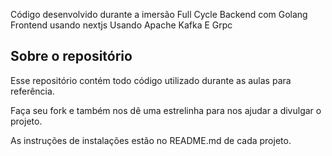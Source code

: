 Código desenvolvido durante a imersão Full Cycle
Backend com Golang
Frontend usando nextjs
Usando Apache Kafka
E Grpc

## Sobre o repositório
Esse repositório contém todo código utilizado durante as aulas para referência.

Faça seu fork e também nos dê uma estrelinha para nos ajudar a divulgar o projeto.

As instruções de instalações estão no README.md de cada projeto.

